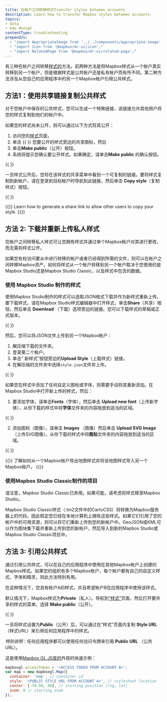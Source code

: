 ```yaml
---
title: 在帐户之间转移样式Transfer styles between accounts
description: Learn how to transfer Mapbox styles between accounts.
topics:
- data
- map design
contentType: troubleshooting
prependJs:
  - "import AppropriateImage from '../../components/appropriate-image';"
  - "import Icon from '@mapbox/mr-ui/icon';"
  - "import RelatedPage from '@mapbox/dr-ui/related-page';"
---
```


有三种在帐户之间转移[样式的](https://docs.mapbox.com/help/glossary/style/)方法。前两种方法是将Mapbox样式从一个帐户真实转移到另一个帐户，但是根据样式是公共帐户还是私有帐户而有所不同。第二种方法涉及从您自己的应用程序中的另一个Mapbox帐户引用公共样式。

## 方法1：使用共享链接复制公共样式

对于您帐户中保存的公共样式，您可以生成一个特殊链接，该链接允许其他用户将您的样式复制到他们的帐户中。

如果您的样式尚未公开，则可以通过以下方式将其公开：

1. 访问您的[样式](https://studio.mapbox.com/styles/)页面，
2. 单击 {{ <Icon name='share' inline={true} /> }} 您要公开的样式旁边的共享图标，然后
3. 单击**Make public**（公开）按钮。
4. 系统将提示您确认要公开样式。如果确定，请单击**Make public** 的确认按钮。

{{
  <AppropriateImage
    imageId="troubleshooting--transfer-styles-between-accounts--make-public"
    alt="Make a style public using the menu next to the style listed on your Mapbox Studio Styles page"
  />
}}

一旦样式公开后，您将在该样式的共享菜单中看到一个可复制的链接。要将样式复制到新帐户，请在登录到目标帐户时导航到此链接，然后单击 **Copy style**（复制样式）按钮。

{{
  <AppropriateImage
    imageId="troubleshooting--transfer-styles-between-accounts--copy-link"
    alt="Copy a style to another account with your style's copy link"
  />
}}

{{<RelatedPage contentType="video" title="How to share a map style using a share link" vimeoId="385079703" vimeoThumbnail="/help/img/videos/how-to-share-a-map-style.jpg">}}
Learn how to generate a share link to allow other users to copy your style.
{{</RelatedPage>}}


## 方法 2: 下载并重新上传私人样式

在帐户之间转移私人样式可让您拥有样式并通过单个Mapbox帐户对其进行更改，而无需将样式公开。

如果您有权访问要从中进行转移的帐户或者已经得到所需的文件，则可以在帐户之间转移Mapbox资产。如何将样式从一个帐户转移到另一个帐户取决于您使用的是Mapbox Studio还是Mapbox Studio Classic，以及样式中包含的数据。

### 使用 Mapbox Studio 制作的样式

使用Mapbox Studio制作的样式可以选取JSON格式下载并作为新样式重新上传。要下载样式，请在Mapbox Studio样式编辑器中打开样式，单击**Share**（共享）按钮，然后单击 **Download** （下载）选项旁边的链接。您可以下载样式的草稿或正式版本。

{{
  <AppropriateImage
    imageId="troubleshooting--transfer-styles-between-accounts--download-style"
    alt="Download a zipped folder with style JSON and necessary assets by opening the style in the Mapbox Studio style editor, clicking the Share button, and clicking the link next to the Download option"
  />
}}

然后，您可以将JSON文件上传到另一个Mapbox帐户：

1. 解压缩下载的文件夹。
2. 登录第二个帐户。
3. 单击“ 新样式”按钮旁边的**Upload Style**（上载样式）链接。
4. 在解压缩的文件夹中选择`style.json`文件并上传。

{{
  <AppropriateImage
    imageId="troubleshooting--transfer-styles-between-accounts--upload-style"
    alt="Upload a style from your Mapbox Studio Styles page by clicking the Upload style link next to the New style button"
  />
}}

如果您在样式中添加了任何自定义图标或字体，则需要手动将其重新添加。在Mapbox Studio中打开新上传的样式，然后：

1. 要添加字体，请单击**Fonts**（字体），然后单击 **Upload new font**（上传新字体），从你下载的样式中将**字体**文件夹的内容拖放到适当的区域。

{{
  <AppropriateImage
    imageId="troubleshooting--transfer-styles-between-accounts--upload-fonts"
    alt="Upload fonts from your downloaded Mapbox Studio style page by clicking the Upload new font button"
  />
}}

2. 添加图标（图像），请单击 **Images** （图像）然后单击 **Upload SVG Image**（上传SVG图像）。从你下载的样式中将**图标**文件夹的内容拖放到适当的区域。

{{
  <AppropriateImage
    imageId="troubleshooting--transfer-styles-between-accounts--upload-icons"
    alt="Upload icons from your downloaded Mapbox Studio style page by clicking the Upload SVG Image button"
  />
}}

{{<RelatedPage contentType="video" title="如何在Mapbox帐户之间导出（和导入）自定义地图样式 How to export (and import) custom map styles between Mapbox accounts" vimeoId="386341477" vimeoThumbnail="/help/img/videos/how-to-export-and-import.jpg">}}
了解如何从一个Mapbox帐户导出地图样式并将该地图样式导入另一个Mapbox帐户。
{{</RelatedPage>}}

### 使用Mapbox Studio Classic制作的项目

请注意，Mapbox Studio Classic已弃用。如果可能，请考虑将样式移至Mapbox Studio。

Mapbox Studio Classic样式（.tm2文件中的CartoCSS）将转换为Mapbox服务器上的代码，因此假定您已经在本地计算机上拥有这些样式。如果它们引用了您的帐户中的可用资源，则可以将它们重新上传到您的新帐户中。GeoJSON或KML可以作为图块集下载并重新上传到您的新帐户，然后导入到新的Mapbox Studio或Mapbox Studio Classic项目中。

## 方法 3: 引用公共样式

通过引用公共样式，可以在自己的应用程序中使用在其他Mapbox帐户上创建的Mapbox样式。如果您的组织有多个Mapbox帐户，每个帐户都有自己的自定义样式，字体和精灵，则此方法特别有用。

在这种情况下，您具有帐户A的样式，并且希望帐户B在应用程序中使用该样式。

默认情况下，Mapbox样式为**Private**（私人）。导航到[“样式”](https://studio.mapbox.com/styles/)页面，然后打开要共享的样式的菜单。选择 **Make public**（公开）。

{{
  <AppropriateImage
    imageId="troubleshooting--transfer-styles-between-accounts--make-public"
    alt="Make a style public using the menu next to the style listed on your Mapbox Studio Styles page"
  />
}}

一旦将样式设置为**Public**（公开）后，可以通过在“样式”页面内复制 **Style URL** （样式URL）来引用任何应用程序中的样式。

*特别说明*：任何应用程序都可以使用任何访问令牌来引用 **Public URL** （公共URL）。

这是使用[Mapbox GL JS库的](https://docs.mapbox.com/mapbox-gl-js/example/simple-map/)外观的快速示例：

```js
mapboxgl.accessToken = '<ACCESS TOKEN FROM ACCOUNT B>';
var map = new mapboxgl.Map({
  container: 'map', // container id
  style: '<PUBLIC STYLE URL FROM ACCOUNT A>', // stylesheet location
  center: [-74.50, 40], // starting position [lng, lat]
  zoom: 9 // starting zoom
});
```

